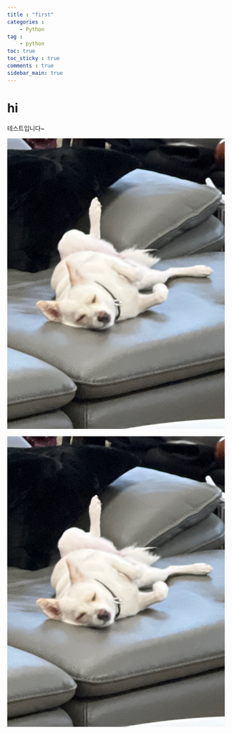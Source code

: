 ```yaml
---
title : "first"
categories :
    - Python
tag :
    - python
toc: true
toc_sticky : true
comments : true
sidebar_main: true
---
```


# hi

테스트입니다~


![yang-cho](images/2022-09-20-py/yang-cho.JPEG)

![yang-cho](./images/2022-09-20-py/yang-cho.JPEG)




